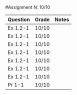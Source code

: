 #Assignment N: 10/10

| Question | Grade | Notes|
| -------- | ----- | ---- |
| Ex 1.2-1 | 10/10 | |
| Ex 1.2-1 | 10/10 | |
| Ex 1.2-1 | 10/10 | |
| Ex 1.2-1 | 10/10 | |
| Ex 1.2-1 | 10/10 | |
| Ex 1.2-1 | 10/10 | |
| Ex 1.2-1 | 10/10 | |
| Pr 1-1 | 10/10 | |
